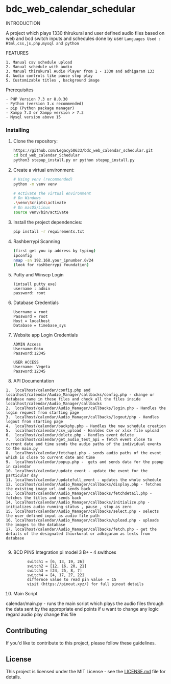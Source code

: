 # bdc_web_calendar_schedular

INTRODUCTION

A project which plays 1330 thirukural and user defined audio files based on web and bcd switch inputs and schedules done by user
```Languages Used : Html,css,js,php,mysql and python```

FEATURES
```
1. Manual csv schedule upload 
2. Manual schedule with audio 
3. Manual thirukural Audio Player from 1 - 1330 and adhigaram 133
4. Audio controls like pause stop play
5. Customizable titles , background image
```


Prerequisites
```           
- PHP Version 7.3 or 8.0.30 
- Python (version 3.x recommended)
- pip (Python package manager)
- Xampp 7.3 or Xampp version > 7.3
- Mysql version above 15
```

### Installing

1. Clone the repository:

    ```bash
   https://github.com/Legacy50633/bdc_web_calendar_schedular.git
    cd bcd_web_calendar_Schedular
    python3 stepup_install.py or python stepup_install.py
    ```

2. Create a virtual environment:

    ```bash
    # Using venv (recommended)
    python -m venv venv

    # Activate the virtual environment
    # On Windows
    .\venv\Scripts\activate
    # On macOS/Linux
    source venv/bin/activate
    ```

3. Install the project dependencies:

    ```bash
    pip install -r requirements.txt
    ```
4. Rashberrypi Scanning

   ```bash
   (first get you ip address by typing)
   ipconfig
   nmap -sn 192.168.your_ipnumber.0/24
   (look for rashberrypi foundation)
   
   ```
5. Putty and Winscp Login
   ```
   (intsall putty exe)
   username : admin
   password: root
   ```   
6. Database Credentials
   ```
   Username = root
   Password = root
   Host = localhost
   Database = timebase_sys
   ```
7. Website app Login Credentials

   ```
   ADMIN Access
   Username:Goku
   Password:12345

   USER ACCESS
   Username: Vegeta
   Password:12345
   ```
     
8. API Documentation 


```
1.  localhost/calendar/config.php and localhost/calendar/Audio_Manager/callbacks/config.php - change ur database name in these files and check all the files inside localhost/calendar/Audio_Manager/callbacks
2.  localhost/calendar/Audio_Manager/callbacks/login.php - Handles the login request from starting page 
3.  localhost/calendar/Audio_Manager/callbacks/logout/php - Handles  logout from starting page
4.  localhost/calendar/backphp.php - Handles the new schedule creation
5.  localhost/calendar/csv_upload - Hanldes Csv or xlsx file upload
6.  localhost/calendar/delete.php - Handles event delete
7.  localhost/calendar/get_audio_test_api = fetch event close to current date and time sends the audio paths of the individual events  to the main.py
8.  localhost/calendar/fetchapi.php - sends audio paths of the event which is close to current date and time 
9.  localhost/calendar/popup.php -  gets and sends data for the popup in calendar
10. localhost/calendar/update_event - update the event for the particular day
11. localhost/calendar/updatefull_event - updates the whole schedule
12. localhost/calendar/Audio_Manager/callbacks/display.php - fetches the existing image url and sends back
13. localhost/calendar/Audio_Manager/callbacks/fetchdetail.php - fetches the titles and sends back
14. localhost/calendar/Audio_Manager/callbacks/initialize.php - initializes audio running status , pause , stop as zero
15. localhost/calendar/Audio_Manager/callbacks/select.php - selects the user defined input as audio file path
16. localhost/calendar/Audio_Manager/callbacks/upload.php - uploads the images to the database
17. localhost/calendar/Audio_Manager/callbacks/fetch.php - get the details of the designated thiurkural or adhigaram as texts from database


```
9. BCD PINS Integration pi model 3 B+ - 4 swithces
   ```
         switch1 = [6, 13, 19, 26]
         switch2 = [12, 16, 20, 21]
         switch3 = [24, 25, 8, 7]
         switch4 = [4, 17, 27, 22]
         differnce value to read pin value  = 15
         visit (https://pinout.xyz/) for full pinout details
   ```
10. Main Script

calendar/main.py - runs the main script which plays the audio files through the data sent by the appropriate end points if u want to change any logic regard audio play change this file 



## Contributing

If you'd like to contribute to this project, please follow these guidelines.

## License

This project is licensed under the MIT License - see the [LICENSE.md](LICENSE.md) file for details.


